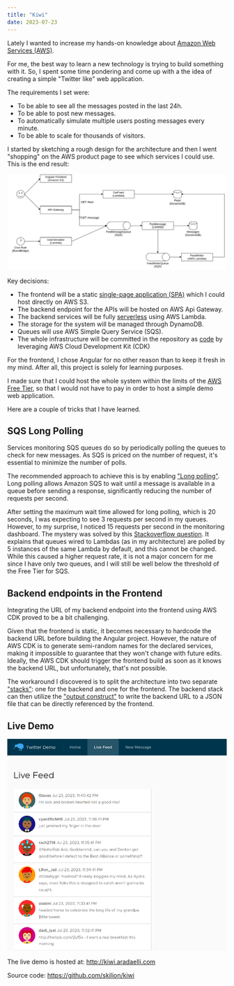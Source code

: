 ```yaml
---
title: "Kiwi"
date: 2023-07-23
---
```


Lately I wanted to increase my hands-on knowledge about [Amazon Web Services (AWS)](https://aws.amazon.com/).

For me, the best way to learn a new technology is trying to build something with it. So, I spent some time pondering and come up with a the idea of creating a simple "Twitter like" web application.

The requirements I set were:
- To be able to see all the messages posted in the last 24h.
- To be able to post new messages.
- To automatically simulate multiple users posting messages every minute.
- To be able to scale for thousands of visitors.

I started by sketching a rough design for the architecture and then I went "shopping" on the AWS product page to see which services I could use. This is the end result:

![Architecture Diagram](images/architecture.png)

Key decisions:
- The frontend will be a static [single-page application (SPA)](https://en.wikipedia.org/wiki/Single-page_application) which I could host directly on AWS S3.
- The backend endpoint for the APIs will be hosted on AWS Api Gateway.
- The backend services will be fully [serverless](https://en.wikipedia.org/wiki/Serverless_computing) using AWS Lambda.
- The storage for the system will be managed through DynamoDB.
- Queues will use AWS Simple Query Service (SQS).
- The whole infrastructure will be committed in the repository as [code](https://en.wikipedia.org/wiki/Infrastructure_as_code) by leveraging AWS Cloud Development Kit (CDK)

For the frontend, I chose Angular for no other reason than to keep it fresh in my mind. After all, this project is solely for learning purposes.

I made sure that I could host the whole system within the limits of the [AWS Free Tier](https://aws.amazon.com/free/), so that I would not have to pay in order to host a simple demo web application.

Here are a couple of tricks that I have learned.

## SQS Long Polling
Services monitoring SQS queues do so by periodically polling the queues to check for new messages. As SQS is priced on the number of request, it's essential to minimize the number of polls.

The recommended approach to achieve this is by enabling ["Long polling"](https://docs.aws.amazon.com/AWSSimpleQueueService/latest/SQSDeveloperGuide/sqs-short-and-long-polling.html). Long polling allows Amazon SQS to wait until a message is available in a queue before sending a response, significantly reducing the number of requests per second.

After setting the maximum wait time allowed for long polling, which is 20 seconds, I was expecting to see 3 requests per second in my queues. However, to my surprise, I noticed 15 requests per second in the monitoring dashboard. The mystery was solved by this [Stackoverflow question]( https://stackoverflow.com/questions/53372107/aws-sqs-long-polling-doesnt-reduce-empty-receives). It explains that queues wired to Lambdas (as in my architecture) are polled by 5 instances of the same Lambda by default, and this cannot be changed. While this caused a higher request rate, it is not a major concern for me since I have only two queues, and I will still be well below the threshold of the Free Tier for SQS.

## Backend endpoints in the Frontend
Integrating the URL of my backend endpoint into the frontend using AWS CDK proved to be a bit challenging.

Given that the frontend is static, it becomes necessary to hardcode the backend URL before building the Angular project. However, the nature of AWS CDK is to generate semi-random names for the declared services, making it impossible to guarantee that they won't change with future edits. Ideally, the AWS CDK should trigger the frontend build as soon as it knows the backend URL, but unfortunately, that's not possible.

The workaround I discovered is to split the architecture into two separate ["stacks"](https://docs.aws.amazon.com/cdk/v2/guide/stacks.html): one for the backend and one for the frontend. The backend stack can then utilize the ["output construct"](https://docs.aws.amazon.com/cdk/api/v2/docs/aws-cdk-lib.CfnOutput.html) to write the backend URL to a JSON file that can be directly referenced by the frontend.

## Live Demo

![Screenshot](images/screenshot.png)

The live demo is hosted at: http://kiwi.aradaelli.com

Source code: https://github.com/skilion/kiwi
